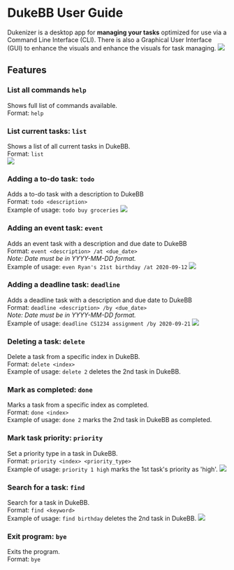 # DukeBB User Guide
Dukenizer is a desktop app for <strong>managing your tasks</strong> optimized for use via a Command Line Interface (CLI). There is also a  Graphical User Interface (GUI) to enhance the visuals and enhance the visuals for task managing. 
![](Ui.png)

## Features 

### List all commands `help`
Shows full list of commands available. <br />
Format: `help`

### List current tasks: `list`
Shows a list of all current tasks in DukeBB. <br />
Format: `list` <br />
![](list.png)

### Adding a to-do task: `todo`
Adds a to-do task with a description to DukeBB <br />
Format: `todo <description>` <br />
Example of usage: `todo buy groceries`
![](todo-task.png)

### Adding an event task: `event`
Adds an event task with a description and due date to DukeBB <br />
Format: `event <description> /at <due_date>` <br />
*Note: Date must be in YYYY-MM-DD format.* <br /> 
Example of usage: `even Ryan's 21st birthday /at 2020-09-12` 
![](event-task.png)

### Adding a deadline task: `deadline`
Adds a deadline task with a description and due date to DukeBB <br />
Format: `deadline <description> /by <due_date>` <br />
*Note: Date must be in YYYY-MM-DD format.* <br /> 
Example of usage: `deadline CS1234 assignment /by 2020-09-21`
![](deadline-task.png)

### Deleting a task: `delete`
Delete a task from a specific index in DukeBB. <br />
Format: `delete <index>` <br />
Example of usage: `delete 2` deletes the 2nd task in DukeBB.

### Mark as completed: `done`
Marks a task from a specific index as completed. <br />
Format: `done <index>` <br />
Example of usage: `done 2` marks the 2nd task in DukeBB as completed.

### Mark task priority: `priority`
Set a priority type in a task in DukeBB. <br />
Format: `priority <index> <priority_type>` <br />
Example of usage: `priority 1 high` marks the 1st task's priority as 'high'.
![](priority.png)

### Search for a task: `find`
Search for a task in DukeBB. <br />
Format: `find <keyword>` <br />
Example of usage: `find birthday` deletes the 2nd task in DukeBB.
![](find.png)

### Exit program: `bye`
Exits the program. <br />
Format: `bye` <br />




